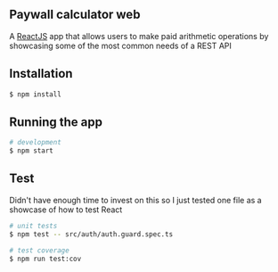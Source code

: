 ## Paywall calculator web

A [ReactJS](https://github.com/facebook/react) app that allows users to make paid arithmetic operations by showcasing some of the most common needs of a REST API

## Installation

```bash
$ npm install
```

## Running the app

```bash
# development
$ npm start

```

## Test

Didn't have enough time to invest on this so I just tested one file as a showcase of how to test React

```bash
# unit tests
$ npm test -- src/auth/auth.guard.spec.ts

# test coverage
$ npm run test:cov
```

